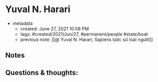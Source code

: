 # Yuval N. Harari

- metadata
	- created: June 27, 2021 10:58 PM
	- tags: #created/2021/Jun/27, #permanent/people #state/boat 
	- previous note: [[@ Yuval N. Harari, Sapiens lược sử loài người]]

## Notes

## Questions & thoughts:

